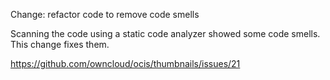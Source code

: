 Change: refactor code to remove code smells

Scanning the code using a static code analyzer showed some code smells.
This change fixes them.

<https://github.com/owncloud/ocis/thumbnails/issues/21>
